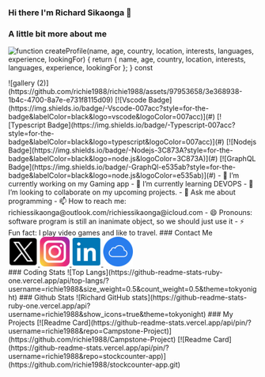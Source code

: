 ### Hi there I'm Richard Sikaonga 👋

### A little bit more about me


![function createProfile(name, age, country, location, interests, languages, experience, lookingFor) { return { name, age, country, location, interests, languages, experience, lookingFor }; } const ](https://github.com/richie1988/richie1988/assets/97953658/56a3e171-b781-46a4-81fb-874d5f1a89da)


<!--->

![gallery (2)](https://github.com/richie1988/richie1988/assets/97953658/3e368938-1b4c-4700-8a7e-e731f8115d09)
 [![Vscode Badge](https://img.shields.io/badge/-Vscode-007acc?style=for-the-badge&labelColor=black&logo=vscode&logoColor=007acc)](#) [![Typescript Badge](https://img.shields.io/badge/-Typescript-007acc?style=for-the-badge&labelColor=black&logo=typescript&logoColor=007acc)](#) [![Nodejs Badge](https://img.shields.io/badge/-Nodejs-3C873A?style=for-the-badge&labelColor=black&logo=node.js&logoColor=3C873A)](#) [![GraphQL Badge](https://img.shields.io/badge/-GraphQl-e535ab?style=for-the-badge&labelColor=black&logo=node.js&logoColor=e535ab)](#)


- 🔭 I’m currently working on my Gaming app
- 🌱 I’m currently learning DEVOPS
- 👯 I’m looking to collaborate on my upcoming projects.
- 💬 Ask me about programming
- 📫 How to reach me: richiessikaonga@outlook.com/richiessikaonga@icloud.com
- 😄 Pronouns: software program is still an inanimate object, so we should just use it
- ⚡ Fun fact: I play video games and like to travel.

  ### Contact Me
  <div>
   <a href="https://twitter.com/RichieSikaonga">
    <img src="images/11053969_x_logo_twitter_new_brand_icon.svg" width="60px"/>
   </a>
   <a href="https://www.instagram.com/richiesik/">
    <img src="images/4102579_applications_instagram_media_social_icon.svg" width="60px"/>
   </a>
   <a href="https://www.linkedin.com/in/richard-sikaonga-039940275/">
    <img src="images/4362961_linkedin_social media_icon.svg" width="60px" width="60px"/>
   </a>
   <a href="richiessikaonga@icloud.com">
    <img src="images/3069721_circle_cloud_icloud_round%20icon_icon.svg" width="60px"/>
   </a>
  </div>

### Coding Stats
![Top Langs](https://github-readme-stats-ruby-one.vercel.app/api/top-langs/?username=richie1988&size_weight=0.5&count_weight=0.5&theme=tokyonight)

### Github Stats

![Richard GitHub stats](https://github-readme-stats-ruby-one.vercel.app/api?username=richie1988&show_icons=true&theme=tokyonight)

### My Projects

[![Readme Card](https://github-readme-stats.vercel.app/api/pin/?username=richie1988&repo=Campstone-Project)](https://github.com/richie1988/Campstone-Project)

[![Readme Card](https://github-readme-stats.vercel.app/api/pin/?username=richie1988&repo=stockcounter-app)](https://github.com/richie1988/stockcounter-app.git)

